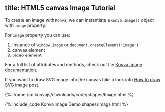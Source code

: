 title: HTML5 canvas Image Tutorial
---

To create an image with `Konva`, we can instantiate a `Konva.Image()` object with `image` property.

For `image` property you can use:
1. instance of `window.Image` or `document.createElement('image')`
2. canvas element
3. video element

For a full list of attributes and methods, check out the [Konva.Image documentation](/cn.konvajs/api/Konva.Image.html).

If you want to draw SVG image into the canvas take a look into [How to draw SVG image](/docs/sandbox/Animals_on_the_Beach_Game.html) post.

{% iframe /cn.konvajs/downloads/code/shapes/Image.html %}

{% include_code Konva Image Demo shapes/Image.html %}